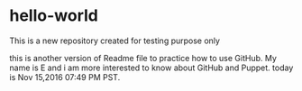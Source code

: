 # hello-world
This is a new repository created for testing purpose only

this is another version of Readme file to practice how to use GitHub. My name is E and i am more interested to know about GitHub and Puppet. today is Nov 15,2016 07:49 PM PST.

